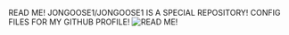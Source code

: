 READ ME!
JONGOOSE1/JONGOOSE1 IS A SPECIAL REPOSITORY!
CONFIG FILES FOR MY GITHUB PROFILE!
![READ ME!](https://c.tenor.com/zEtUpuHrIzwAAAAC/tenor.gif)
